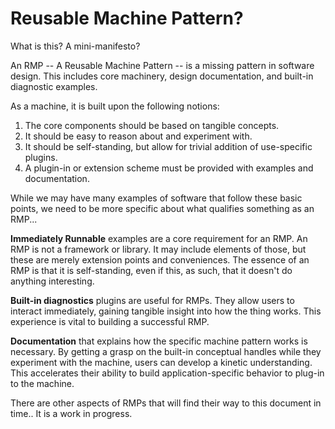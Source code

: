 Reusable Machine Pattern?
=========================

What is this? A mini-manifesto?

An RMP -- A Reusable Machine Pattern -- is a missing pattern in software design. This includes core machinery, design documentation, and built-in diagnostic examples.

As a machine, it is built upon the following notions:

1. The core components should be based on tangible concepts.
2. It should be easy to reason about and experiment with.
3. It should be self-standing, but allow for trivial addition of use-specific plugins.
4. A plugin-in or extension scheme must be provided with examples and documentation.

While we  may have many examples of software that follow these basic points, we need to be more specific about what qualifies something as an RMP...

__Immediately Runnable__ examples are a core requirement for an RMP. An RMP is not a framework or library. It may include elements of those, but these are merely extension points and conveniences. The essence of an RMP is that it is self-standing, even if this, as such, that it doesn't do anything interesting.

__Built-in diagnostics__ plugins are useful for RMPs. They allow users to interact immediately, gaining tangible insight into how the thing works. This experience is vital to building a successful RMP.

__Documentation__ that explains how the specific machine pattern works is necessary. By getting a grasp on the built-in conceptual handles while they experiment with the machine, users can develop a kinetic understanding. This accelerates their ability to build application-specific behavior to plug-in to the machine.

There are other aspects of RMPs that will find their way to this document in time.. It is a work in progress.

